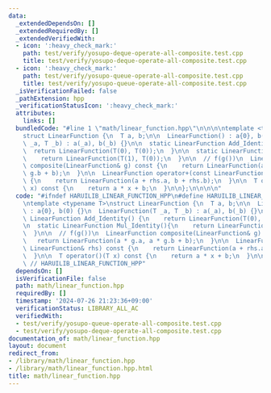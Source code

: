 ```yaml
---
data:
  _extendedDependsOn: []
  _extendedRequiredBy: []
  _extendedVerifiedWith:
  - icon: ':heavy_check_mark:'
    path: test/verify/yosupo-deque-operate-all-composite.test.cpp
    title: test/verify/yosupo-deque-operate-all-composite.test.cpp
  - icon: ':heavy_check_mark:'
    path: test/verify/yosupo-queue-operate-all-composite.test.cpp
    title: test/verify/yosupo-queue-operate-all-composite.test.cpp
  _isVerificationFailed: false
  _pathExtension: hpp
  _verificationStatusIcon: ':heavy_check_mark:'
  attributes:
    links: []
  bundledCode: "#line 1 \"math/linear_function.hpp\"\n\n\n\ntemplate <typename T>\n\
    struct LinearFunction {\n  T a, b;\n\n  LinearFunction() : a{0}, b(0) {}\n  LinearFunction(T\
    \ _a, T _b) : a(_a), b(_b) {}\n\n  static LinearFunction Add_Identity() {\n  \
    \  return LinearFunction(T(0), T(0));\n  }\n\n  static LinearFunction Mul_Identity(){\n\
    \    return LinearFunction(T(1), T(0));\n  }\n\n  // f(g())\n  LinearFunction\
    \ composite(LinearFunction& g) const {\n    return LinearFunction(a * g.a, a *\
    \ g.b + b);\n  }\n\n  LinearFunction operator+(const LinearFunction& rhs) const\
    \ {\n    return LinearFunction(a + rhs.a, b + rhs.b);\n  }\n\n  T operator()(T\
    \ x) const {\n    return a * x + b;\n  }\n\n};\n\n\n\n"
  code: "#ifndef HARUILIB_LINEAR_FUNCTION_HPP\n#define HARUILIB_LINEAR_FUNCTION_HPP\n\
    \ntemplate <typename T>\nstruct LinearFunction {\n  T a, b;\n\n  LinearFunction()\
    \ : a{0}, b(0) {}\n  LinearFunction(T _a, T _b) : a(_a), b(_b) {}\n\n  static\
    \ LinearFunction Add_Identity() {\n    return LinearFunction(T(0), T(0));\n  }\n\
    \n  static LinearFunction Mul_Identity(){\n    return LinearFunction(T(1), T(0));\n\
    \  }\n\n  // f(g())\n  LinearFunction composite(LinearFunction& g) const {\n \
    \   return LinearFunction(a * g.a, a * g.b + b);\n  }\n\n  LinearFunction operator+(const\
    \ LinearFunction& rhs) const {\n    return LinearFunction(a + rhs.a, b + rhs.b);\n\
    \  }\n\n  T operator()(T x) const {\n    return a * x + b;\n  }\n\n};\n\n\n#endif\
    \ // HARUILIB_LINEAR_FUNCTION_HPP"
  dependsOn: []
  isVerificationFile: false
  path: math/linear_function.hpp
  requiredBy: []
  timestamp: '2024-07-26 21:23:36+09:00'
  verificationStatus: LIBRARY_ALL_AC
  verifiedWith:
  - test/verify/yosupo-queue-operate-all-composite.test.cpp
  - test/verify/yosupo-deque-operate-all-composite.test.cpp
documentation_of: math/linear_function.hpp
layout: document
redirect_from:
- /library/math/linear_function.hpp
- /library/math/linear_function.hpp.html
title: math/linear_function.hpp
---
```

